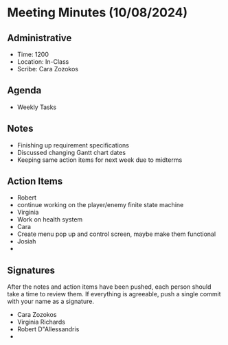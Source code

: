 # Meeting Minutes (10/08/2024)

## Administrative
* Time: 1200
* Location: In-Class
* Scribe: Cara Zozokos

## Agenda
* Weekly Tasks

## Notes
* Finishing up requirement specifications
* Discussed changing Gantt chart dates
* Keeping same action items for next week due to midterms

## Action Items
* Robert
 * continue working on the player/enemy finite state machine
* Virginia
 * Work on health system
* Cara
 * Create menu pop up and control screen, maybe make them functional
* Josiah
 * 
 

## Signatures
After the notes and action items have been pushed, each person should take a time to review them. If everything is agreeable, push a single commit with your name as a signature. 
* Cara Zozokos
* Virginia Richards
* Robert D"Allessandris
* 
